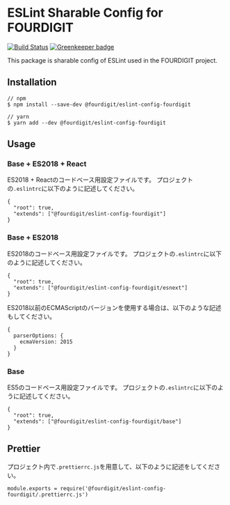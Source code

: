 # ESLint Sharable Config for FOURDIGIT

[![Build Status](https://travis-ci.org/fourdigit/eslint-config-fourdigit.svg?branch=master)](https://travis-ci.org/fourdigit/eslint-config-fourdigit) [![Greenkeeper badge](https://badges.greenkeeper.io/fourdigit/eslint-config-fourdigit.svg)](https://greenkeeper.io/)

This package is sharable config of ESLint used in the FOURDIGIT project.

## Installation

```
// npm
$ npm install --save-dev @fourdigit/eslint-config-fourdigit

// yarn
$ yarn add --dev @fourdigit/eslint-config-fourdigit
```

## Usage

### Base + ES2018 + React

ES2018 + Reactのコードベース用設定ファイルです。
プロジェクトの`.eslintrc`に以下のように記述してください。

```
{
  "root": true,
  "extends": ["@fourdigit/eslint-config-fourdigit"]
}
```

### Base + ES2018

ES2018のコードベース用設定ファイルです。
プロジェクトの`.eslintrc`に以下のように記述してください。

```
{
  "root": true,
  "extends": ["@fourdigit/eslint-config-fourdigit/esnext"]
}
```

ES2018以前のECMAScriptのバージョンを使用する場合は、以下のような記述もしてください。

```
{
  parserOptions: {
    ecmaVersion: 2015
  }
}
```

### Base

ES5のコードベース用設定ファイルです。
プロジェクトの`.eslintrc`に以下のように記述してください。

```
{
  "root": true,
  "extends": ["@fourdigit/eslint-config-fourdigit/base"]
}
```

## Prettier

プロジェクト内で`.prettierrc.js`を用意して、以下のように記述をしてください。

```
module.exports = require('@fourdigit/eslint-config-fourdigit/.prettierrc.js')
```
